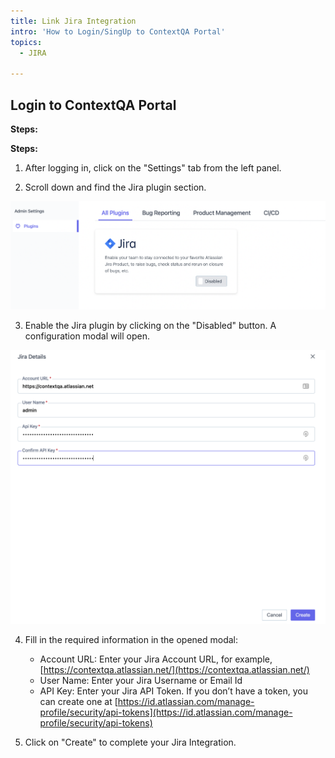 ```yaml
---
title: Link Jira Integration
intro: 'How to Login/SingUp to ContextQA Portal'
topics:
  - JIRA

---
```


## Login to ContextQA Portal

**Steps:**

**Steps:**

1.  After logging in, click on the "Settings" tab from the left panel.
    
2.  Scroll down and find the Jira plugin section.

![](imgs/jira-plugin.png)
    
3.  Enable the Jira plugin by clicking on the "Disabled" button. A configuration modal will open.

![](imgs/enter-credentials.png)
    
4.  Fill in the required information in the opened modal:
    
    -   Account URL: Enter your Jira Account URL, for example, [https://contextqa.atlassian.net/](https://contextqa.atlassian.net/)
    -   User Name: Enter your Jira Username or Email Id
    -   API Key: Enter your Jira API Token. If you don’t have a token, you can create one at [https://id.atlassian.com/manage-profile/security/api-tokens](https://id.atlassian.com/manage-profile/security/api-tokens)

5.  Click on "Create" to complete your Jira Integration.